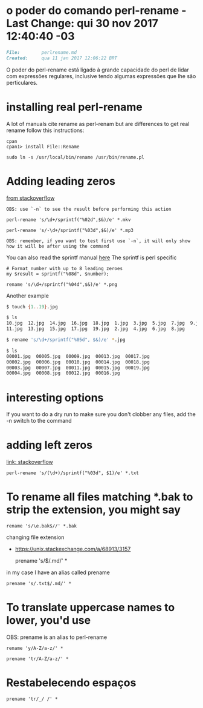 # o poder do comando perl-rename - Last Change: qui 30 nov 2017 12:40:40 -03
``` markdown
File:		 perlrename.md
Created:	 qua 11 jan 2017 12:06:22 BRT
```
O poder do perl-rename está ligado à grande capacidade
do perl de lidar com expressões regulares, inclusive
tendo algumas expressões que lhe são perticulares.

# installing real perl-rename

A lot of manuals cite rename as perl-renam but are differences
to get real rename follow this instructions:

    cpan
    cpan1> install File::Rename

    sudo ln -s /usr/local/bin/rename /usr/bin/rename.pl

# Adding leading zeros
[from stackoverflow](http://stackoverflow.com/a/13250820/2571881)

    OBS: use `-n` to see the result before performing this action

    perl-rename 's/\d+/sprintf("%02d",$&)/e' *.mkv

    perl-rename 's/-\d+/sprintf("%03d",$&)/e' *.mp3

    OBS: remember, if you want to test first use `-n`, it will only show
    how it will be after using the command

You can also read the sprintf manual [here](http://perldoc.perl.org/functions/sprintf.html)
The sprintf is perl specific

    # Format number with up to 8 leading zeroes
    my $result = sprintf("%08d", $number);

    rename 's/\d+/sprintf("%04d",$&)/e' *.png

Another example

``` sh
$ touch {1..19}.jpg

$ ls
10.jpg  12.jpg  14.jpg  16.jpg  18.jpg  1.jpg  3.jpg  5.jpg  7.jpg  9.jpg
11.jpg  13.jpg  15.jpg  17.jpg  19.jpg  2.jpg  4.jpg  6.jpg  8.jpg

$ rename 's/\d+/sprintf("%05d", $&)/e' *.jpg

$ ls
00001.jpg  00005.jpg  00009.jpg  00013.jpg  00017.jpg
00002.jpg  00006.jpg  00010.jpg  00014.jpg  00018.jpg
00003.jpg  00007.jpg  00011.jpg  00015.jpg  00019.jpg
00004.jpg  00008.jpg  00012.jpg  00016.jpg
```

# interesting options

If you want to do a dry run to make sure you don't clobber any files, add the -n switch to the command

# adding left zeros
[link: stackoverflow](http://stackoverflow.com/questions/14327613/)

    perl-rename 's/(\d+)/sprintf("%03d", $1)/e' *.txt

# To rename all files matching *.bak to strip the extension, you might say

    rename 's/\e.bak$//' *.bak

changing file extension
+ https://unix.stackexchange.com/a/68913/3157

    prename 's/$/.md/' *

in my case I have an alias called prename

    prename 's/.txt$/.md/' *

# To translate uppercase names to lower, you'd use
OBS: prename is an alias to perl-rename

    rename 'y/A-Z/a-z/' *

    prename 'tr/A-Z/a-z/' *

# Restabelecendo espaços

    prename 'tr/_/ /' *
